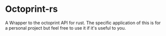 # Octoprint-rs

A Wrapper to the octoprint API for rust. The specific application of this is for a personal project but feel free to use it if it's useful to you.
